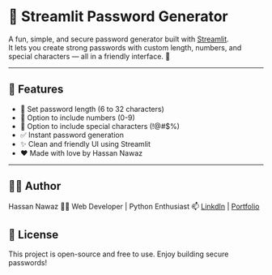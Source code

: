 # 🔐 Streamlit Password Generator

A fun, simple, and secure password generator built with [Streamlit](https://streamlit.io/).  
It lets you create strong passwords with custom length, numbers, and special characters — all in a friendly interface. 🌟

---

## 🚀 Features

- 📏 Set password length (6 to 32 characters)
- 🔢 Option to include numbers (0-9)
- 🔣 Option to include special characters (!@#$%)
- ✅ Instant password generation
- ✨ Clean and friendly UI using Streamlit
- ❤️ Made with love by Hassan Nawaz

---
## 🙋‍♂️ Author
Hassan Nawaz
👨‍💻 Web Developer | Python Enthusiast
📫 [LinkdIn](https://www.linkedin.com/in/hassan-nawaz-414983331/) | [Portfolio](https://personal-portfolio-prarw39g6-hassannawaz02.vercel.app/)

## 🧡 License
This project is open-source and free to use. Enjoy building secure passwords!